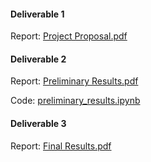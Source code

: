 #### Deliverable 1 

Report: [Project Proposal.pdf](<https://github.com/Al3x-T/Vibe/blob/main/MAIS 202/Project%20Proposal.pdf>)

#### Deliverable 2 

Report: [Preliminary Results.pdf](<https://github.com/Al3x-T/Vibe/blob/main/MAIS 202/Preliminary%20Results.pdf>)

Code: [preliminary_results.ipynb](<https://github.com/Al3x-T/Vibe/blob/main/MAIS 202/preliminary_results.ipynb>)

#### Deliverable 3

Report: [Final Results.pdf](<https://github.com/Al3x-T/Vibe/blob/main/MAIS 202/Final%20Results.pdf>)
